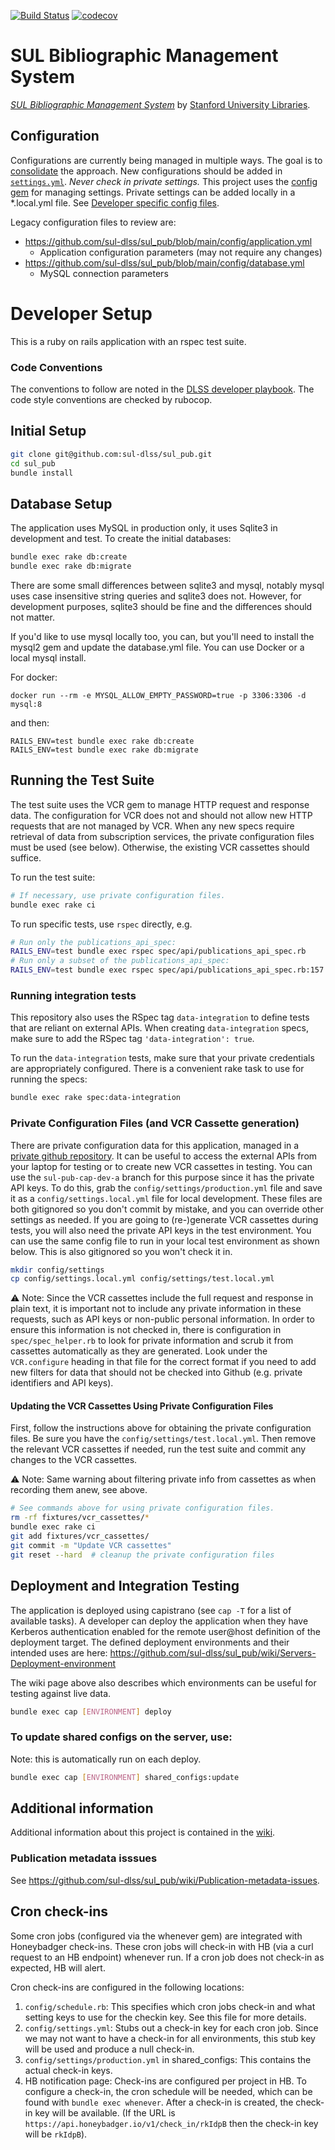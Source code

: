 [![Build Status](https://circleci.com/gh/sul-dlss/sul_pub.svg?style=svg)](https://circleci.com/gh/sul-dlss/sul_pub)
[![codecov](https://codecov.io/github/sul-dlss/sul_pub/graph/badge.svg?token=sP9x1PF9jR)](https://codecov.io/github/sul-dlss/sul_pub)

# SUL Bibliographic Management System

[*SUL Bibliographic Management System*](https://sulcap.stanford.edu/)
by [Stanford University Libraries](https://library.stanford.edu).

## Configuration

Configurations are currently being managed in multiple ways. The goal is to [consolidate](https://github.com/sul-dlss/sul-pub/issues/99) the approach. New configurations should be added in [`settings.yml`](https://github.com/sul-dlss/sul_pub/blob/main/config/application.yml). _Never check in private settings._ This project uses the [config gem](https://github.com/railsconfig/config) for managing settings. Private settings can be added locally in a *.local.yml file. See [Developer specific config files](https://github.com/railsconfig/config#developer-specific-config-files).

Legacy configuration files to review are:
- https://github.com/sul-dlss/sul_pub/blob/main/config/application.yml
  - Application configuration parameters (may not require any changes)
- https://github.com/sul-dlss/sul_pub/blob/main/config/database.yml
  - MySQL connection parameters

# Developer Setup

This is a ruby on rails application with an rspec test suite.

### Code Conventions

The conventions to follow are noted in the [DLSS developer playbook](https://github.com/sul-dlss/DeveloperPlaybook).  The code style conventions are checked by rubocop.

## Initial Setup

```sh
git clone git@github.com:sul-dlss/sul_pub.git
cd sul_pub
bundle install
```

## Database Setup

The application uses MySQL in production only, it uses Sqlite3 in development and test.  To create the initial databases:

```sh
bundle exec rake db:create
bundle exec rake db:migrate
```

There are some small differences between sqlite3 and mysql, notably mysql uses case insensitive string queries and sqlite3 does not.
However, for development purposes, sqlite3 should be fine and the differences should not matter.

If you'd like to use mysql locally too, you can, but you'll need to install the mysql2 gem and update the database.yml file.  You can use Docker or a local mysql install.

For docker:
```
docker run --rm -e MYSQL_ALLOW_EMPTY_PASSWORD=true -p 3306:3306 -d mysql:8
```
and then:
```
RAILS_ENV=test bundle exec rake db:create
RAILS_ENV=test bundle exec rake db:migrate
```

## Running the Test Suite

The test suite uses the VCR gem to manage HTTP request and response data.  The configuration for VCR does not and should not allow new HTTP requests that are not managed by VCR.  When any new specs require retrieval of data from subscription services, the private configuration files must be used (see below).  Otherwise, the existing VCR cassettes should suffice.

To run the test suite:

```sh
# If necessary, use private configuration files.
bundle exec rake ci
```

To run specific tests, use `rspec` directly, e.g.

```sh
# Run only the publications_api_spec:
RAILS_ENV=test bundle exec rspec spec/api/publications_api_spec.rb
# Run only a subset of the publications_api_spec:
RAILS_ENV=test bundle exec rspec spec/api/publications_api_spec.rb:157
```

### Running integration tests

This repository also uses the RSpec tag `data-integration` to define tests that are reliant on external APIs. When creating `data-integration` specs, make sure to add the RSpec tag `'data-integration': true`.

To run the `data-integration` tests, make sure that your private credentials are appropriately configured. There is a convenient rake task to use for running the specs:

```sh
bundle exec rake spec:data-integration
```

### Private Configuration Files (and VCR Cassette generation)

There are private configuration data for this application, managed in a
[private github repository](https://github.com/sul-dlss/shared_configs/branches/all?query=sul-pub).
It can be useful to access the external APIs from your laptop for testing or to
create new VCR cassettes in testing.  You can use the `sul-pub-cap-dev-a` branch
for this purpose since it has the private API keys.  To do this, grab the
`config/settings/production.yml` file and save it as a `config/settings.local.yml`
file for local development.  These files are both gitignored so you don't commit by mistake,
and you can override other settings as needed.  If you are going to (re-)generate VCR cassettes
during tests, you will also need the private API keys in the test environment.  You can
use the same config file to run in your local test environment as shown below.
This is also gitignored so you won't check it in.

```sh
mkdir config/settings
cp config/settings.local.yml config/settings/test.local.yml
```

⚠️ Note: Since the VCR cassettes include the full request and response in plain text, it is important not to include any
private information in these requests, such as API keys or non-public personal information.  In order to ensure
this information is not checked in, there is configuration in `spec/spec_helper.rb` to look for private information and scrub it
from cassettes automatically as they are generated.  Look under the `VCR.configure` heading in that file for the correct format
if you need to add new filters for data that should not be checked into Github (e.g. private identifiers and API keys).

#### Updating the VCR Cassettes Using Private Configuration Files

First, follow the instructions above for obtaining the private configuration files.
Be sure you have the `config/settings/test.local.yml`.
Then remove the relevant VCR cassettes if needed, run the test suite and commit any changes to the VCR cassettes.

⚠️ Note: Same warning about filtering private info from cassettes as when recording them anew, see above.

```sh
# See commands above for using private configuration files.
rm -rf fixtures/vcr_cassettes/*
bundle exec rake ci
git add fixtures/vcr_cassettes/
git commit -m "Update VCR cassettes"
git reset --hard  # cleanup the private configuration files
```

## Deployment and Integration Testing

The application is deployed using capistrano (see `cap -T` for a list of available tasks).  A developer can deploy the application when they have Kerberos authentication enabled for the remote user@host definition of the deployment target. The defined deployment environments and their intended uses are here: https://github.com/sul-dlss/sul_pub/wiki/Servers-Deployment-environment

The wiki page above also describes which environments can be useful for testing against live data.

```sh
bundle exec cap [ENVIRONMENT] deploy
```

### To update shared configs on the server, use:

Note: this is automatically run on each deploy.

```sh
bundle exec cap [ENVIRONMENT] shared_configs:update
```

## Additional information

Additional information about this project is contained in the [wiki](https://github.com/sul-dlss/sul_pub/wiki).

### Publication metadata isssues

See https://github.com/sul-dlss/sul_pub/wiki/Publication-metadata-issues.

## Cron check-ins

Some cron jobs (configured via the whenever gem) are integrated with Honeybadger check-ins. These cron jobs will check-in with HB (via a curl request to an HB endpoint) whenever run. If a cron job does not check-in as expected, HB will alert.

Cron check-ins are configured in the following locations:
1. `config/schedule.rb`: This specifies which cron jobs check-in and what setting keys to use for the checkin key. See this file for more details.
2. `config/settings.yml`: Stubs out a check-in key for each cron job. Since we may not want to have a check-in for all environments, this stub key will be used and produce a null check-in.
3. `config/settings/production.yml` in shared_configs: This contains the actual check-in keys.
4. HB notification page: Check-ins are configured per project in HB. To configure a check-in, the cron schedule will be needed, which can be found with `bundle exec whenever`. After a check-in is created, the check-in key will be available. (If the URL is `https://api.honeybadger.io/v1/check_in/rkIdpB` then the check-in key will be `rkIdpB`).
